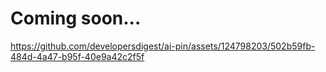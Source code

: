 # Coming soon...

https://github.com/developersdigest/ai-pin/assets/124798203/502b59fb-484d-4a47-b95f-40e9a42c2f5f

